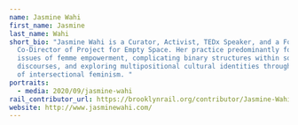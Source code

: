 ```yaml
---
name: Jasmine Wahi
first_name: Jasmine
last_name: Wahi
short_bio: "Jasmine Wahi is a Curator, Activist, TEDx Speaker, and a Founder and
  Co-Director of Project for Empty Space. Her practice predominantly focuses on
  issues of femme empowerment, complicating binary structures within social
  discourses, and exploring multipositional cultural identities through the lens
  of intersectional feminism. "
portraits:
  - media: 2020/09/jasmine-wahi
rail_contributor_url: https://brooklynrail.org/contributor/Jasmine-Wahi
website: http://www.jasminewahi.com/
---
```

